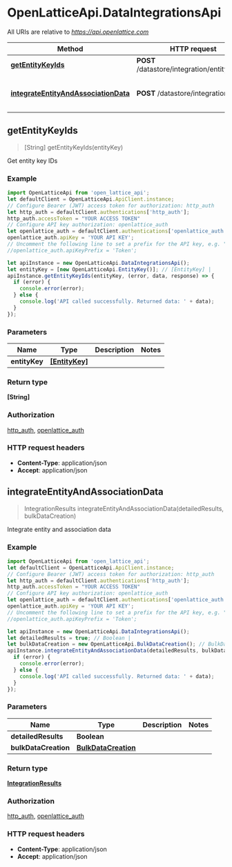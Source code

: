 # OpenLatticeApi.DataIntegrationsApi

All URIs are relative to *https://api.openlattice.com*

Method | HTTP request | Description
------------- | ------------- | -------------
[**getEntityKeyIds**](DataIntegrationsApi.md#getEntityKeyIds) | **POST** /datastore/integration/entityKeyIds | Get entity key IDs
[**integrateEntityAndAssociationData**](DataIntegrationsApi.md#integrateEntityAndAssociationData) | **POST** /datastore/integration | Integrate entity and association data



## getEntityKeyIds

> [String] getEntityKeyIds(entityKey)

Get entity key IDs

### Example

```javascript
import OpenLatticeApi from 'open_lattice_api';
let defaultClient = OpenLatticeApi.ApiClient.instance;
// Configure Bearer (JWT) access token for authorization: http_auth
let http_auth = defaultClient.authentications['http_auth'];
http_auth.accessToken = "YOUR ACCESS TOKEN"
// Configure API key authorization: openlattice_auth
let openlattice_auth = defaultClient.authentications['openlattice_auth'];
openlattice_auth.apiKey = 'YOUR API KEY';
// Uncomment the following line to set a prefix for the API key, e.g. "Token" (defaults to null)
//openlattice_auth.apiKeyPrefix = 'Token';

let apiInstance = new OpenLatticeApi.DataIntegrationsApi();
let entityKey = [new OpenLatticeApi.EntityKey()]; // [EntityKey] | 
apiInstance.getEntityKeyIds(entityKey, (error, data, response) => {
  if (error) {
    console.error(error);
  } else {
    console.log('API called successfully. Returned data: ' + data);
  }
});
```

### Parameters


Name | Type | Description  | Notes
------------- | ------------- | ------------- | -------------
 **entityKey** | [**[EntityKey]**](EntityKey.md)|  | 

### Return type

**[String]**

### Authorization

[http_auth](../README.md#http_auth), [openlattice_auth](../README.md#openlattice_auth)

### HTTP request headers

- **Content-Type**: application/json
- **Accept**: application/json


## integrateEntityAndAssociationData

> IntegrationResults integrateEntityAndAssociationData(detailedResults, bulkDataCreation)

Integrate entity and association data

### Example

```javascript
import OpenLatticeApi from 'open_lattice_api';
let defaultClient = OpenLatticeApi.ApiClient.instance;
// Configure Bearer (JWT) access token for authorization: http_auth
let http_auth = defaultClient.authentications['http_auth'];
http_auth.accessToken = "YOUR ACCESS TOKEN"
// Configure API key authorization: openlattice_auth
let openlattice_auth = defaultClient.authentications['openlattice_auth'];
openlattice_auth.apiKey = 'YOUR API KEY';
// Uncomment the following line to set a prefix for the API key, e.g. "Token" (defaults to null)
//openlattice_auth.apiKeyPrefix = 'Token';

let apiInstance = new OpenLatticeApi.DataIntegrationsApi();
let detailedResults = true; // Boolean | 
let bulkDataCreation = new OpenLatticeApi.BulkDataCreation(); // BulkDataCreation | 
apiInstance.integrateEntityAndAssociationData(detailedResults, bulkDataCreation, (error, data, response) => {
  if (error) {
    console.error(error);
  } else {
    console.log('API called successfully. Returned data: ' + data);
  }
});
```

### Parameters


Name | Type | Description  | Notes
------------- | ------------- | ------------- | -------------
 **detailedResults** | **Boolean**|  | 
 **bulkDataCreation** | [**BulkDataCreation**](BulkDataCreation.md)|  | 

### Return type

[**IntegrationResults**](IntegrationResults.md)

### Authorization

[http_auth](../README.md#http_auth), [openlattice_auth](../README.md#openlattice_auth)

### HTTP request headers

- **Content-Type**: application/json
- **Accept**: application/json

